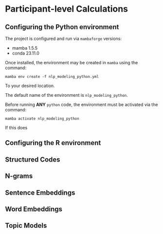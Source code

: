 # Participant-level Calculations

## Configuring the Python environment

The project is configured and run via `mambaforge` versions:
- mamba 1.5.5
- conda 23.11.0

Once installed, the environment may be created in `mamba` using the command:

`mamba env create -f nlp_modeling_python.yml`

To your desired location.

The default name of the environment is `nlp_modeling_python`.

Before running **ANY** `python` code, the environment must be activated via the command:

`mamba activate nlp_modeling_python`

If this does 

## Configuring the R environment

## Structured Codes

## N-grams

## Sentence Embeddings

## Word Embeddings

## Topic Models
